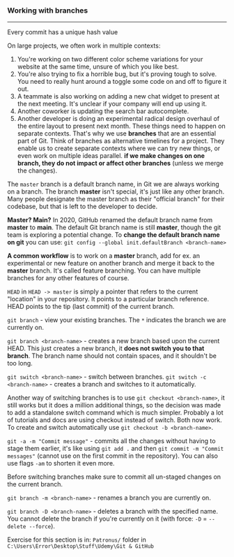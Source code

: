 ### Working with branches
---
Every commit has a unique hash value

On large projects, we often work in multiple contexts:
1. You're working on two different color scheme variations for your website at the same time, unsure of which you like best.
2. You're also trying to fix a horrible bug, but it's proving tough to solve. You need to really hunt around a toggle some code on and off to figure it out.
3. A teammate is also working on adding a new chat widget to present at the next meeting. It's unclear if your company will end up using it.
4. Another coworker is updating the search bar autocomplete.
5. Another developer is doing an experimental radical design overhaul of the entire layout to present next month.
These things need to happen on separate contexts. That's why we use **branches** that are an essential part of Git. Think of branches as alternative timelines for a project. They enable us to create separate contexts where we can try new things, or even work on multiple ideas parallel.
**if we make changes on one branch, they do not impact or affect other branches** (unless we merge the changes).

The `master` branch is a default branch name, in Git we are always working on a branch. The branch **master** isn't special, it's just like any other branch.
Many people designate the master branch as their "official branch" for their codebase, but that is left to the developer to decide.

**Master? Main?**
In 2020, GitHub renamed the default branch name from **master** to **main**. The default Git branch name is still **master**, though the git team is exploring a potential change.
To **change the default branch name on git** you can use: 
`git config --global init.defaultBranch <branch-name>`

**A common workflow** is to work on a **master** branch, add for ex. an experimental or new feature on another branch and merge it back to the **master** branch. It's called feature branching. You can have multiple branches for any other features of course.

`HEAD` in `HEAD -> master` is simply a pointer that refers to the current "location" in your repository. It points to a particular branch reference. HEAD points to the tip (last commit) of the current branch.

`git branch` - view your existing branches. The `*` indicates the branch we are currently on.

`git branch <branch-name>` - creates a new branch based upon the current HEAD. This just creates a new branch, it **does not switch you to that branch**.
The branch name should not contain spaces, and it shouldn't be too long.

`git switch <branch-name>` - switch between branches.
`git switch -c <branch-name>` - creates a branch and switches to it automatically.

Another way of switching branches is to use `git checkout <branch-name>`, it still works but it does a million additional things, so the decision was made to add a standalone switch command which is much simpler. Probably a lot of tutorials and docs are using checkout instead of switch. Both now work. To create and switch automatically use `git checkout -b <branch-name>`.

`git -a -m "Commit message"` - commits all the changes without having to stage them earlier, it's like using `git add .` and then `git commit -m "Commit messages"` (cannot use on the first commit in the repository). You can also use flags `-am` to shorten it even more. 

Before switching branches make sure to commit all un-staged changes on the current branch.

`git branch -m <branch-name>` - renames a branch you are currently on.

`git branch -D <branch-name>` - deletes a branch with the specified name. You cannot delete the branch if you're currently on it (with force: `-D` = `--delete --force`).

Exercise for this section is in:
`Patronus/` folder in `C:\Users\Error\Desktop\Stuff\Udemy\Git & GitHub`
